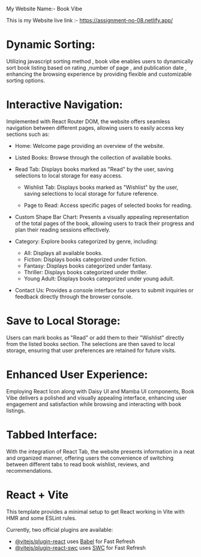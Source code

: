 My Website Name:- Book Vibe

This is my Website live link :- https://assignment-no-08.netlify.app/

# Dynamic Sorting:

Utilizing javascript sorting method , book vibe enables users to dynamically sort book listing based on rating ,number of page , and publication date , enhancing the browsing experience by providing flexible and customizable sorting options.

# Interactive Navigation:

Implemented with React Router DOM, the website offers seamless navigation between different pages, allowing users to easily access key sections such as:

  - Home: Welcome page providing an overview of the website.


  - Listed Books: Browse through the collection of available books.

  - Read Tab: Displays books marked as "Read" by the user, saving selections to local storage for easy access.

      - Wishlist Tab: Displays books marked as "Wishlist" by the user, saving selections to local storage for future reference.


      - Page to Read: Access specific pages of selected books for reading.

- Custom Shape Bar Chart: Presents a visually appealing representation of the total pages of the book, allowing users to track their progress and plan their reading sessions effectively.


- Category: Explore books categorized by genre, including:
    - All: Displays all available books.
    - Fiction: Displays books categorized under fiction.
    - Fantasy: Displays books categorized under fantasy.
    - Thriller: Displays books categorized under thriller.
    - Young Adult: Displays books categorized under young adult.
- Contact Us: Provides a console interface for users to submit inquiries or feedback directly through the browser console.

# Save to Local Storage: 

Users can mark books as "Read" or add them to their "Wishlist" directly from the listed books section. The selections are then saved to local storage, ensuring that user preferences are retained for future visits.

# Enhanced User Experience:

Employing React Icon along with Daisy UI and Mamba UI components, Book Vibe delivers a polished and visually appealing interface, enhancing user engagement and satisfaction while browsing and interacting with book listings.


# Tabbed Interface:
With the integration of React Tab, the website presents information in a neat and organized manner, offering users the convenience of switching between different tabs to read book wishlist, reviews, and recommendations.



# React + Vite

This template provides a minimal setup to get React working in Vite with HMR and some ESLint rules.

Currently, two official plugins are available:

- [@vitejs/plugin-react](https://github.com/vitejs/vite-plugin-react/blob/main/packages/plugin-react/README.md) uses [Babel](https://babeljs.io/) for Fast Refresh
- [@vitejs/plugin-react-swc](https://github.com/vitejs/vite-plugin-react-swc) uses [SWC](https://swc.rs/) for Fast Refresh
